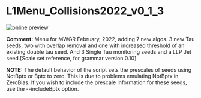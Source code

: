 # L1Menu_Collisions2022_v0_1_3

[![online preview](https://img.shields.io/badge/Online%20preview-click%20here-blue)](https://htmlpreview.github.io/?https://github.com/priyasajid/L1MenuRun3/blob/master/development/L1Menu_Collisions2022_v0_1_5/L1Menu_Collisions2022_v0_1_5.html)

**Comment:** Menu for MWGR February, 2022, adding 7 new algos. 3 new Tau seeds, two with overlap removal and one with increased threshold of an existing double tau seed. And 3 Single Tau monitoring seeds and a LLP Jet seed.[Scale set reference, for grammar version 0.10]


**NOTE:** The default behavior of the script sets the prescales of seeds using NotBptx or Bptx to zero. This is due to problems emulating NotBptx in ZeroBias. If you wish to include the prescale information for these seeds, use the --includeBptx option.

